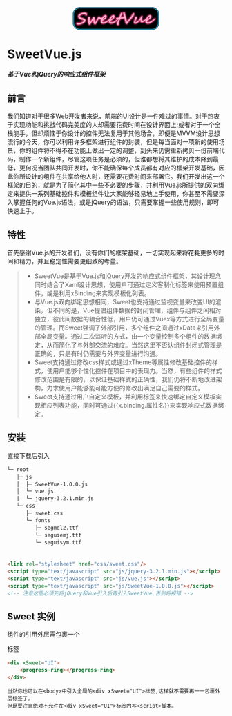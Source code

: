 <div style="display: flex; justify-content: center; align-items: center;">
    <img src="logo.png" alt="logo.png" style="width: 200px; height: auto;" title="SweetVue logo"/>
</div>

# SweetVue.js
##### 基于Vue和jQuery的响应式组件框架

## 前言
我们知道对于很多Web开发者来说，前端的UI设计是一件难过的事情。对于热衷于实现功能和挑战代码完美度的人却需要花费时间在设计界面上;或者对于一个全栈能手，但却烦恼于你设计的控件无法复用于其他场合，即便是MVVM设计思想流行的今天，你可以利用许多框架进行组件的封装，但是每当面对一项新的使用场景，你的组件将不得不在功能上做出一定的调整，到头来仍需重新拷贝一份前端代码，制作一个新组件，尽管这项任务是必须的，但谁都想将其维护的成本降到最低，更何况当团队共同开发时，你不能确保每个成员都有对应的框架开发基础，因此你所设计的组件在共享给他人时，还需要花费时间来部署它。我们开发出这一个框架的目的，就是为了简化其中一些不必要的步骤，并利用Vue.js所提供的双向绑定来提供一系列基础控件和模板组件让大家能够轻易地上手使用，你甚至不需要深入掌握任何的Vue.js语法，或是jQuery的语法，只需要掌握一些使用规则，即可快速上手。

## 特性
首先感谢Vue.js的开发者们，没有你们的框架基础，一切实现起来将花耗更多的时间和精力，并且稳定性需要更细致的考量。
> * SweetVue是基于Vue.js和jQuery开发的响应式组件框架，其设计理念同时结合了Xaml设计思想，使用户可通过定义客制化标签来使用预置组件，或是利用xBinding来实现模板化列表。
> * 与Vue.js双向绑定思想相同，Sweet也支持通过监视变量来改变UI的渲染，但不同的是，Vue提倡组件数据的封闭管理，组件与组件之间相对独立，彼此间数据的耦合性低，用户仍可通过Vuex等方式进行全局变量的管理。而Sweet强调了外部引用，多个组件之间通过xData来引用外部全局变量。通过二次监听的方式，由一个变量控制多个组件的数据绑定，从而简化了与外部交流的难度。当然这里不否认组件封闭式管理是正确的，只是有时仍需要与外界变量进行沟通。
> * Sweet支持通过修改css样式或通过xTheme等属性修改基础控件的样式，使用户能够个性化控件在项目中的表现力。当然，有些组件的样式修改范围是有限的，以保证基础样式的正确性，我们仍将不断地改进架构，力求使用户能够能可能方便的修改出满足自己需要的样式。
> * Sweet支持通过用户自定义模板，并利用<x-binding>标签来快速绑定自定义模板实现相应列表功能，同时可通过{{x.binding.属性名}}来实现响应式数据绑定。

## 安装
直接下载后引入
```html
└─ root
   ├─ js
   │  ├─ SweetVue-1.0.0.js
   │  └─ vue.js
   |  └─ jquery-3.2.1.min.js
   └─ css
      ├─ sweet.css
      └─ fonts
         ├─ segmdl2.ttf
         └─ seguiemj.ttf
         └─ seguisym.ttf


<link rel="stylesheet" href="css/sweet.css"/>
<script type="text/javascript" src="js/jquery-3.2.1.min.js"></script>
<script type="text/javascript" src="js/vue.js"></script>
<script type="text/javascript" src="js/SweetVue-1.0.0.js"></script>
<!-- 注意这里必须先将jQuery和Vue引入后再引入SweetVue,否则将报错 -->
```

## Sweet 实例
组件的引用外层需包裹一个<div xSweet="UI">标签
```html
<div xSweet="UI">
    <progress-ring></progress-ring>
</div>
```
    当然你也可以在<body>中引入全局的<div xSweet="UI">标签,这样就不需要再一一包裹外层标签了。
    但是要注意绝对不允许在<div xSweet="UI">标签内写<script>脚本。